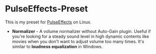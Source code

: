 # PulseEffects-Preset
This is my preset for [PulseEffects](https://github.com/wwmm/pulseeffects) on Linux.

* **Normalizer** - A volume normalizer without Auto-Gain plugin. Useful if you're looking for a steady sound level in high dynamic contents like movies when you don't want to adjust volume too many times. It's similar to **loudness equalization** in Windows.
